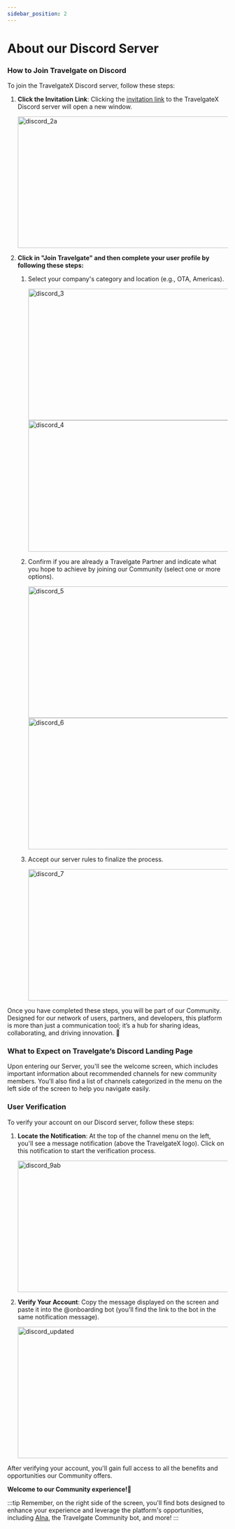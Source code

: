 ```yaml
---
sidebar_position: 2
---
```


# About our Discord Server

### How to Join Travelgate on Discord

To join the TravelgateX Discord server, follow these steps:
1. **Click the Invitation Link**: Clicking the [invitation link](https://discord.com/invite/travelgate) to the TravelgateX Discord server will open a new window.

    <img src="https://storage.travelgate.com/kbase/discord_2a.jpg" alt="discord_2a" width="500" height="300"/>

2. **Click in "Join Travelgate" and then complete your user profile by following these steps:**
   1. Select your company's category and location (e.g., OTA, Americas).

        <img src="https://storage.travelgate.com/kbase/discord_3.jpg" alt="discord_3" width="500" height="300"/>
        
        <img src="https://storage.travelgate.com/kbase/discord_4.jpg" alt="discord_4" width="500" height="300"/>

   2. Confirm if you are already a Travelgate Partner and indicate what you hope to achieve by joining our Community (select one or more options).

        <img src="https://storage.travelgate.com/kbase/discord_5.jpg" alt="discord_5" width="500" height="300"/>
        
        <img src="https://storage.travelgate.com/kbase/discord_6.jpg" alt="discord_6" width="500" height="300"/>

   3. Accept our server rules to finalize the process.

        <img src="https://storage.travelgate.com/kbase/discord_7.jpg" alt="discord_7" width="500" height="300"/>


Once you have completed these steps, you will be part of our Community. Designed for our network of users, partners, and developers, this platform is more than just a communication tool; it’s a hub for sharing ideas, collaborating, and driving innovation. 🚀

### What to Expect on Travelgate’s Discord Landing Page
Upon entering our Server, you'll see the welcome screen, which includes important information about recommended channels for new community members. You’ll also find a list of channels categorized in the menu on the left side of the screen to help you navigate easily.


### User Verification
To verify your account on our Discord server, follow these steps:
1. **Locate the Notification**: At the top of the channel menu on the left, you'll see a message notification (above the TravelgateX logo). Click on this notification to start the verification process.

    <img src="https://storage.travelgate.com/kbase/discord_9ab.jpg" alt="discord_9ab" width="500" height="300"/>

2. **Verify Your Account**: Copy the message displayed on the screen and paste it into the @onboarding bot (you'll find the link to the bot in the same notification message).

    <img src="https://storage.travelgate.com/kbase/discord_updated.jpg" alt="discord_updated" width="500" height="300"/>

After verifying your account, you'll gain full access to all the benefits and opportunities our Community offers.  

**Welcome to our Community experience!🚀**

:::tip
Remember, on the right side of the screen, you'll find bots designed to enhance your experience and leverage the platform's opportunities, including [AIna](/kb/getting-started-with-travelgate/about-our-support/aina), the Travelgate Community bot, and more!
:::